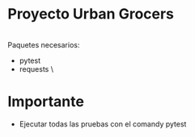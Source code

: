 # Proyecto Urban Grocers 
\
Paquetes necesarios: 
- pytest
- requests
\
# Importante
- Ejecutar todas las pruebas con el comandy pytest
